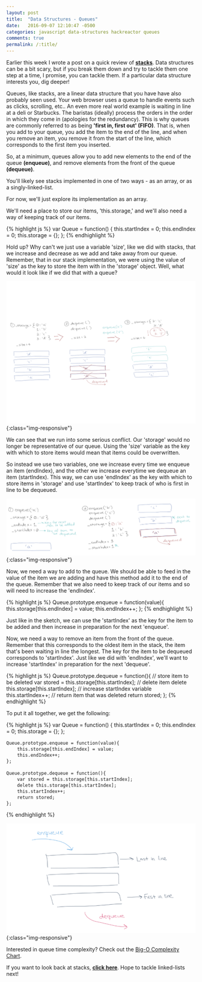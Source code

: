 ```yaml
---
layout: post
title:  "Data Structures - Queues"
date:   2016-09-07 12:10:47 -0500
categories: javascript data-structures hackreactor queues
comments: true
permalink: /:title/
---
```


Earlier this week I wrote a post on a quick review of **[stacks]**. Data structures can be a bit scary, but if you break them down and try to tackle them one step at a time, I promise, you can tackle them.<!--excerpt--> If a particular data structure interests you, dig deeper! 

Queues, like stacks, are a linear data structure that you have have also probably seen used. Your web browser uses a queue to handle events such as clicks, scrolling, etc.. An even more real world example is waiting in line at a deli or Starbucks. The baristas (ideally) process the orders in the order in which they come in (apologies for the redundancy). This is why queues are commonly referred to as being  **'first in, first out' (FIFO)**. That is, when you add to your queue, you add the item to the end of the line, and when you remove an item, you remove it from the start of the line, which corresponds to the first item you inserted.

So, at a minimum, queues allow you to add new elements to the end of the queue **(enqueue)**, and remove elements from the front of the queue **(dequeue)**.

You'll likely see stacks implemented in one of two ways - as an array, or as a singly-linked-list. 

For now, we'll just explore its implementation as an array. 

We'll need a place to store our items, 'this.storage,' and we'll also need a way of keeping track of our items. 

{% highlight js %}
    var Queue = function() {
        this.startIndex = 0;
        this.endIndex = 0;
        this.storage = {};
    };
{% endhighlight %}

Hold up? Why can't we just use a variable 'size', like we did with stacks, that we increase and decrease as we add and take away from our queue. Remember, that in our stack implementation, we were using the value of 'size' as the key to store the item with in the 'storage' object. Well, what would it look like if we did that with a queue?

![/downloads/queues5.png](/downloads/queues5.png){:class="img-responsive"}

We can see that we run into some serious conflict. Our 'storage' would no longer be representative of our queue. Using the 'size' variable as the key with which to store items would mean that items could be overwritten.

So instead we use two variables, one we increase every time we enqueue an item (endIndex), and the other we increase everytime we dequeue an item (startIndex). This way, we can use 'endIndex' as the key with which to store items in 'storage' and use 'startIndex' to keep track of who is first in line to be dequeued.

![/downloads/queues2.png](/downloads/queues2.png){:class="img-responsive"}

Now, we need a way to add to the queue. We should be able to feed in the value of the item we are adding and have this method add it to the end of the queue. Remember that we also need to keep track of our items and so will need to increase the 'endIndex'.

{% highlight js %}
    Queue.prototype.enqueue = function(value){
        this.storage[this.endIndex] = value;
        this.endIndex++;
    };
{% endhighlight %}

Just like in the sketch, we can use the 'startIndex' as the key for the item to be added and then increase in preparation for the next 'enqueue'.

Now, we need a way to remove an item from the front of the queue. Remember that this corresponds to the oldest item in the stack, the item that's been waiting in line the longest. The key for the item to be dequeued corresponds to 'startIndex'. Just like we did with 'endIndex', we'll want to increase 'startIndex' in preparation for the next 'dequeue'.

{% highlight js %}
    Queue.prototype.dequeue = function(){
        // store item to be deleted
        var stored = this.storage[this.startIndex];
        // delete item
        delete this.storage[this.startIndex];
        // increase startIndex variable
        this.startIndex++;
        // return item that was deleted
        return stored;
    };
{% endhighlight %}

To put it all together, we get the following:

{% highlight js %}
    var Queue = function() {
        this.startIndex = 0;
        this.endIndex = 0;
        this.storage = {};
    };

    Queue.prototype.enqueue = function(value){
        this.storage[this.endIndex] = value;
        this.endIndex++;
    };

    Queue.prototype.dequeue = function(){
        var stored = this.storage[this.startIndex];
        delete this.storage[this.startIndex];
        this.startIndex++;
        return stored;
    };
{% endhighlight %}

![/downloads/queueOverview.png](/downloads/queueOverview.png){:class="img-responsive"}

Interested in queue time complexity? Check out the [Big-O Complexity Chart].

If you want to look back at stacks, **[click here]**. Hope to tackle linked-lists next!

[click here]: https://yctercero.github.io/data-structures-stacks/
[stacks]: https://yctercero.github.io/data-structures-stacks/
[Big-O Complexity Chart]: http://bigocheatsheet.com/
